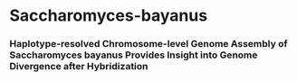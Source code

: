 # Saccharomyces-bayanus

### Haplotype-resolved Chromosome-level Genome Assembly of Saccharomyces bayanus Provides Insight into Genome Divergence after Hybridization
